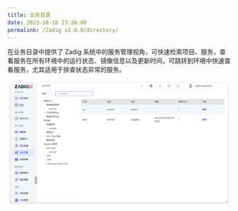 ```yaml
---
title: 业务目录
date: 2023-10-18 23:26:08
permalink: /Zadig v2.0.0/directory/
---
```


在业务目录中提供了 Zadig 系统中的服务管理视角，可快速检索项目、服务，查看服务在所有环境中的运行状态、镜像信息以及更新时间，可跳转到环境中快速查看服务，尤其适用于排查状态异常的服务。

![版本交付](../../_images/directory_details.png '版本交付')
